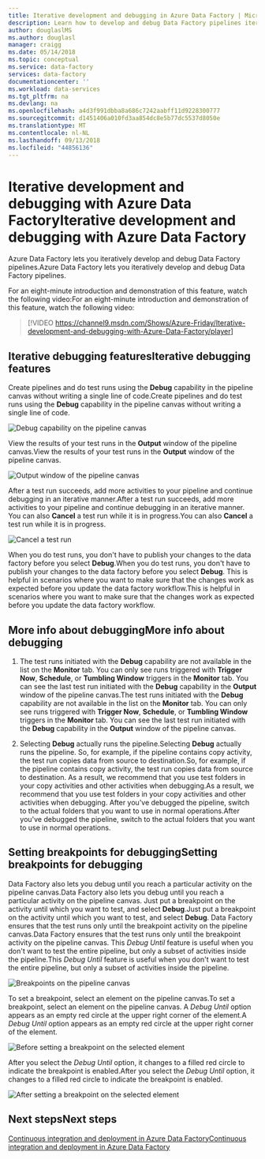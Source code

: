 ```yaml
---
title: Iterative development and debugging in Azure Data Factory | Microsoft Docs
description: Learn how to develop and debug Data Factory pipelines iteratively in the Azure portal.
author: douglaslMS
ms.author: douglasl
manager: craigg
ms.date: 05/14/2018
ms.topic: conceptual
ms.service: data-factory
services: data-factory
documentationcenter: ''
ms.workload: data-services
ms.tgt_pltfrm: na
ms.devlang: na
ms.openlocfilehash: a4d3f991dbba8a686c7242aabff11d9228300777
ms.sourcegitcommit: d1451406a010fd3aa854dc8e5b77dc5537d8050e
ms.translationtype: MT
ms.contentlocale: nl-NL
ms.lasthandoff: 09/13/2018
ms.locfileid: "44856136"
---
```

# <a name="iterative-development-and-debugging-with-azure-data-factory"></a><span data-ttu-id="49774-103">Iterative development and debugging with Azure Data Factory</span><span class="sxs-lookup"><span data-stu-id="49774-103">Iterative development and debugging with Azure Data Factory</span></span>

<span data-ttu-id="49774-104">Azure Data Factory lets you iteratively develop and debug Data Factory pipelines.</span><span class="sxs-lookup"><span data-stu-id="49774-104">Azure Data Factory lets you iteratively develop and debug Data Factory pipelines.</span></span>

<span data-ttu-id="49774-105">For an eight-minute introduction and demonstration of this feature, watch the following video:</span><span class="sxs-lookup"><span data-stu-id="49774-105">For an eight-minute introduction and demonstration of this feature, watch the following video:</span></span>

> [!VIDEO https://channel9.msdn.com/Shows/Azure-Friday/Iterative-development-and-debugging-with-Azure-Data-Factory/player]

## <a name="iterative-debugging-features"></a><span data-ttu-id="49774-106">Iterative debugging features</span><span class="sxs-lookup"><span data-stu-id="49774-106">Iterative debugging features</span></span>
<span data-ttu-id="49774-107">Create pipelines and do test runs using the **Debug** capability in the pipeline canvas without writing a single line of code.</span><span class="sxs-lookup"><span data-stu-id="49774-107">Create pipelines and do test runs using the **Debug** capability in the pipeline canvas without writing a single line of code.</span></span>

![Debug capability on the pipeline canvas](media/iterative-development-debugging/iterative-development-image1.png)

<span data-ttu-id="49774-109">View the results of your test runs in the **Output** window of the pipeline canvas.</span><span class="sxs-lookup"><span data-stu-id="49774-109">View the results of your test runs in the **Output** window of the pipeline canvas.</span></span>

![Output window of the pipeline canvas](media/iterative-development-debugging/iterative-development-image2.png)

<span data-ttu-id="49774-111">After a test run succeeds, add more activities to your pipeline and continue debugging in an iterative manner.</span><span class="sxs-lookup"><span data-stu-id="49774-111">After a test run succeeds, add more activities to your pipeline and continue debugging in an iterative manner.</span></span> <span data-ttu-id="49774-112">You can also **Cancel** a test run while it is in progress.</span><span class="sxs-lookup"><span data-stu-id="49774-112">You can also **Cancel** a test run while it is in progress.</span></span>

![Cancel a test run](media/iterative-development-debugging/iterative-development-image3.png)

<span data-ttu-id="49774-114">When you do test runs, you don't have to publish your changes to the data factory before you select **Debug**.</span><span class="sxs-lookup"><span data-stu-id="49774-114">When you do test runs, you don't have to publish your changes to the data factory before you select **Debug**.</span></span> <span data-ttu-id="49774-115">This is helpful in scenarios where you want to make sure that the changes work as expected before you update the data factory workflow.</span><span class="sxs-lookup"><span data-stu-id="49774-115">This is helpful in scenarios where you want to make sure that the changes work as expected before you update the data factory workflow.</span></span>

## <a name="more-info-about-debugging"></a><span data-ttu-id="49774-116">More info about debugging</span><span class="sxs-lookup"><span data-stu-id="49774-116">More info about debugging</span></span>

1. <span data-ttu-id="49774-117">The test runs initiated with the **Debug** capability are not available in the list on the **Monitor** tab. You can only see runs triggered with **Trigger Now**, **Schedule**, or **Tumbling Window** triggers in the **Monitor** tab. You can see the last test run initiated with the **Debug** capability in the **Output** window of the pipeline canvas.</span><span class="sxs-lookup"><span data-stu-id="49774-117">The test runs initiated with the **Debug** capability are not available in the list on the **Monitor** tab. You can only see runs triggered with **Trigger Now**, **Schedule**, or **Tumbling Window** triggers in the **Monitor** tab. You can see the last test run initiated with the **Debug** capability in the **Output** window of the pipeline canvas.</span></span>

2. <span data-ttu-id="49774-118">Selecting **Debug** actually runs the pipeline.</span><span class="sxs-lookup"><span data-stu-id="49774-118">Selecting **Debug** actually runs the pipeline.</span></span> <span data-ttu-id="49774-119">So, for example, if the pipeline contains copy activity, the test run copies data from source to destination.</span><span class="sxs-lookup"><span data-stu-id="49774-119">So, for example, if the pipeline contains copy activity, the test run copies data from source to destination.</span></span> <span data-ttu-id="49774-120">As a result, we recommend that you use test folders in your copy activities and other activities when debugging.</span><span class="sxs-lookup"><span data-stu-id="49774-120">As a result, we recommend that you use test folders in your copy activities and other activities when debugging.</span></span> <span data-ttu-id="49774-121">After you've debugged the pipeline, switch to the actual folders that you want to use in normal operations.</span><span class="sxs-lookup"><span data-stu-id="49774-121">After you've debugged the pipeline, switch to the actual folders that you want to use in normal operations.</span></span>

## <a name="setting-breakpoints-for-debugging"></a><span data-ttu-id="49774-122">Setting breakpoints for debugging</span><span class="sxs-lookup"><span data-stu-id="49774-122">Setting breakpoints for debugging</span></span>

<span data-ttu-id="49774-123">Data Factory also lets you debug until you reach a particular activity on the pipeline canvas.</span><span class="sxs-lookup"><span data-stu-id="49774-123">Data Factory also lets you debug until you reach a particular activity on the pipeline canvas.</span></span> <span data-ttu-id="49774-124">Just put a breakpoint on the activity until which you want to test, and select **Debug**.</span><span class="sxs-lookup"><span data-stu-id="49774-124">Just put a breakpoint on the activity until which you want to test, and select **Debug**.</span></span> <span data-ttu-id="49774-125">Data Factory ensures that the test runs only until the breakpoint activity on the pipeline canvas.</span><span class="sxs-lookup"><span data-stu-id="49774-125">Data Factory ensures that the test runs only until the breakpoint activity on the pipeline canvas.</span></span> <span data-ttu-id="49774-126">This *Debug Until* feature is useful when you don't want to test the entire pipeline, but only a subset of activities inside the pipeline.</span><span class="sxs-lookup"><span data-stu-id="49774-126">This *Debug Until* feature is useful when you don't want to test the entire pipeline, but only a subset of activities inside the pipeline.</span></span>

![Breakpoints on the pipeline canvas](media/iterative-development-debugging/iterative-development-image4.png)

<span data-ttu-id="49774-128">To set a breakpoint, select an element on the pipeline canvas.</span><span class="sxs-lookup"><span data-stu-id="49774-128">To set a breakpoint, select an element on the pipeline canvas.</span></span> <span data-ttu-id="49774-129">A *Debug Until* option appears as an empty red circle at the upper right corner of the element.</span><span class="sxs-lookup"><span data-stu-id="49774-129">A *Debug Until* option appears as an empty red circle at the upper right corner of the element.</span></span>

![Before setting a breakpoint on the selected element](media/iterative-development-debugging/iterative-development-image5.png)

<span data-ttu-id="49774-131">After you select the *Debug Until* option, it changes to a filled red circle to indicate the breakpoint is enabled.</span><span class="sxs-lookup"><span data-stu-id="49774-131">After you select the *Debug Until* option, it changes to a filled red circle to indicate the breakpoint is enabled.</span></span>

![After setting a breakpoint on the selected element](media/iterative-development-debugging/iterative-development-image6.png)

## <a name="next-steps"></a><span data-ttu-id="49774-133">Next steps</span><span class="sxs-lookup"><span data-stu-id="49774-133">Next steps</span></span>
[<span data-ttu-id="49774-134">Continuous integration and deployment in Azure Data Factory</span><span class="sxs-lookup"><span data-stu-id="49774-134">Continuous integration and deployment in Azure Data Factory</span></span>](continuous-integration-deployment.md)
